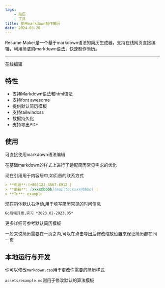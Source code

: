 ```yaml
---
tags:
    - 简历
    - 工具
title: 使用markdown制作简历
date: 2024-03-20
---
```


Resume Maker是一个基于markdown语法的简历生成器，支持在线网页直接编辑，利用简洁的markdown语法，快速制作简历。

---

[在线编辑](https://resume-maker.open17.vip)

## 特性

- 支持Markdown语法和html语法
- 支持font awesome
- 提供默认简历模板
- 支持tailwindcss
- 数据持久化
- 支持导出PDF

## 使用
可直接使用markdown语法编辑

在基础markdown的样式上进行了适配简历常见需求的优化  

现在引用用于内容居中,如页首的联系方式
```md
> **电话**:(+86)123-4567-8912 |
> **邮箱**: [xxxx@bbbb](mailto:xxxx@bbbb) | 
> **In**: example
```
现在斜体默认右浮动,用于填写简历常见的时间信息
```md
Go后端开发,实习 *2023.02-2023.05* 
```
更多详细可参考默认简历模板

一般来说简历需要在一页之内,可以在点击导出后修改缩放设置来保证简历都在同一页


## 本地运行与开发

你可以修改`markdown.css`用于更改你需要的简历样式  

`assets/example.md`则用于修改默认的算法模板
